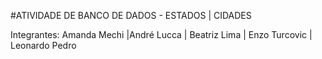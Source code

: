 #ATIVIDADE DE BANCO DE DADOS - ESTADOS | CIDADES

Integrantes: Amanda Mechi |André Lucca | Beatriz Lima | Enzo Turcovic | Leonardo Pedro